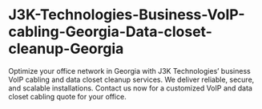 # J3K-Technologies-Business-VoIP-cabling-Georgia-Data-closet-cleanup-Georgia
Optimize your office network in Georgia with J3K Technologies’ business VoIP cabling and data closet cleanup services. We deliver reliable, secure, and scalable installations. Contact us now for a customized VoIP and data closet cabling quote for your office.
